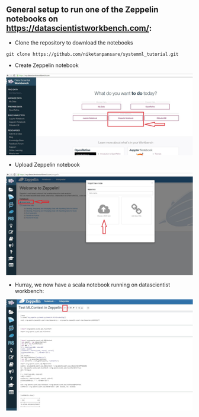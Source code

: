 ## General setup to run one of the Zeppelin notebooks on https://datascientistworkbench.com/:

* Clone the repository to download the notebooks
```
git clone https://github.com/niketanpansare/systemml_tutorial.git
```

* Create Zeppelin notebook

![Setup screenshot](images/datascientistworkbench.jpeg?raw=true "Setup screenshot")

* Upload Zeppelin notebook

![Setup screenshot](images/datascientistworkbench1.jpeg?raw=true "Setup screenshot")

* Hurray, we now have a scala notebook running on datascientist workbench:

![Setup screenshot](images/datascientistworkbench2.jpeg?raw=true "Setup screenshot")